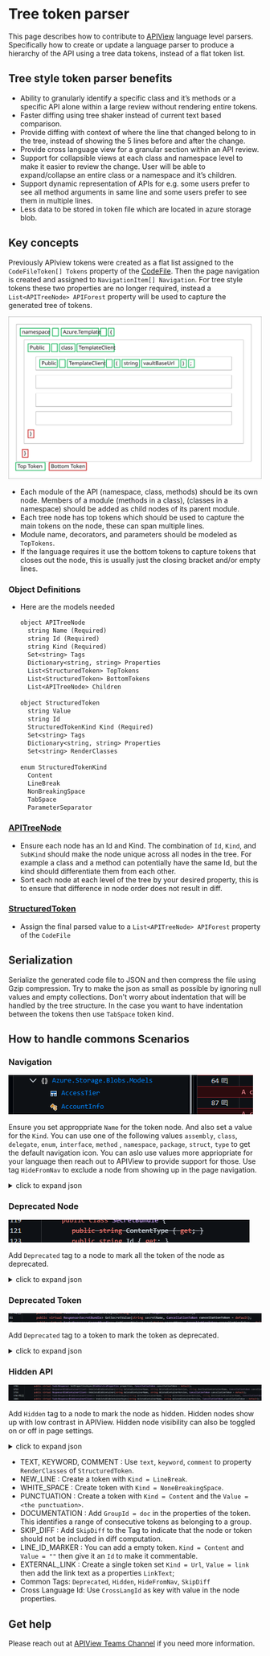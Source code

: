 # Tree token parser

This page describes how to contribute to [APIView](../../../src//dotnet/APIView/APIViewWeb/APIViewWeb.csproj) language level parsers.
Specifically how to create or update a language parser to produce a hierarchy of the API using a tree data tokens, instead of a flat token list.

## Tree style token parser benefits

- Ability to granularly identify a specific class and it’s methods or a specific API alone within a large review without rendering entire tokens.
- Faster diffing using tree shaker instead of current text based comparison.
- Provide diffing with context of where the line that changed belong to in the tree, instead of showing the 5 lines before and after the change.
- Provide cross language view for a granular section within an API review.
- Support for collapsible views at each class and namespace level to make it easier to review the change. User will be able to expand/collapse an entire class or a namespace and it’s children.
- Support dynamic representation of APIs for e.g. some users prefer to see all method arguments in same line and some users prefer to see them in multiple lines.
- Less data to be stored in token file which are located in azure storage blob.

## Key concepts

Previously APIview tokens were created as a flat list assigned to the `CodeFileToken[] Tokens`  property of the [CodeFile](../../../src/dotnet/APIView/APIView/Model/CodeFile.cs). Then the page navigation is created and assigned to `NavigationItem[] Navigation`. For tree style tokens these two properties are no longer required, instead a `List<APITreeNode> APIForest` property will be used to capture the generated tree of tokens.

![APITree](images/APITree.svg)

- Each module of the API (namespace, class, methods) should be its own node. Members of a module (methods in a class), (classes in a namespace) should be added as child nodes of its parent module.
- Each tree node has top tokens which should be used to capture the main tokens on the node, these can span multiple lines.
- Module name, decorators, and parameters should be modeled as `TopTokens`.
- If the language requires it use the bottom tokens to capture tokens that closes out the node, this is usually just the closing bracket and/or empty lines.

### Object Definitions

- Here are the models needed

  ```
  object APITreeNode
    string Name (Required)
    string Id (Required)
    string Kind (Required)
    Set<string> Tags
    Dictionary<string, string> Properties
    List<StructuredToken> TopTokens
    List<StructuredToken> BottomTokens
    List<APITreeNode> Children

  object StructuredToken
    string Value
    string Id
    StructuredTokenKind Kind (Required)
    Set<string> Tags
    Dictionary<string, string> Properties 
    Set<string> RenderClasses 

  enum StructuredTokenKind
    Content
    LineBreak
    NonBreakingSpace
    TabSpace
    ParameterSeparator
  ```

### [APITreeNode](../../../src/dotnet/APIView/APIView/Model/TokenTreeModel.cs)
- Ensure each node has an Id and Kind. The combination of `Id`, `Kind`, and `SubKind` should make the node unique across all nodes in the tree. For example a class and a method can potentially have the same Id, but the kind should differentiate them from each other.
- Sort each node at each level of the tree by your desired property, this is to ensure that difference in node order does not result in diff.

### [StructuredToken](../../../src/dotnet/APIView/APIView/Model/StructuredTokenModel.cs)

- Assign the final parsed value to a `List<APITreeNode> APIForest` property of the `CodeFile`

## Serialization

Serialize the generated code file to JSON and then compress the file using Gzip compression. Try to make the json as small as possible by ignoring null values and empty collections.
Don't worry about indentation that will be handled by the tree structure. In the case you want to have indentation between the tokens then use `TabSpace` token kind.

## How to handle commons Scenarios

### Navigation
![Navigation](images/navigation.png)

Ensure you set approppriate `Name` for the token node. And also set a value for the `Kind`. You can use one of the following values `assembly`, `class`, `delegate`, `enum`, `interface`, `method` , `namespace`, `package`, `struct`, `type` to get the default navigation icon. You can aslo use values more appriopriate for your language then reach out to APIView to provide support for those. Use tag `HideFromNav` to exclude a node from showing up in the page navigation.
<details>
<summary>click to expand json</summary>

  ```json
    {
      "Id": "Azure.Storage.Blobs.Models",
      "Kind": "Namespace",
      "Name": "Azure.Storage.Blobs.Models",
      "Children": [
          {
              "Id": "Azure.Storage.Blobs.Models.AccessTier",
              "Kind": "Type",
              "Name": "AccessTier",
              "TopTokens": [],
              "BottomTokens": [],
              "Children": [
                  {
                      "Id": "Azure.Storage.Blobs.Models.AccessTier.AccessTier(System.String)",
                      "Kind": "Member",
                      "Name": "Azure.Storage.Blobs.Models.AccessTier.AccessTier(string)",
                      "TopTokens": [],
                      "BottomTokens": [],
                      "Properties": {
                          "SubKind": "Method"
                      },
                      "Tags": [
                          "HideFromNav"
                      ]
                  }
              ],
              "Properties": {
                  "SubKind": "struct"
              }
          },
          {
              "Id": "Azure.Storage.Blobs.Models.AccountInfo",
              "Kind": "Type",
              "Name": "AccountInfo"
          }
      ]
    }
  ```
</details>

### Deprecated Node
![Navigation](images/deprecated-node.png)

Add `Deprecated` tag to a node to mark all the token of the node as deprecated.
<details>
<summary>click to expand json</summary>

  ```json
  {
    "Name": "Azure.Template.Models.SecretBundle.ContentType",
    "Id": "Azure.Template.Models.SecretBundle.ContentType",
    "Kind": "Member",
    "Tags": [
        "HideFromNav",
        "Deprecated"
    ],
    "Properties": {
        "SubKind": "Property"
    },
    "TopTokens": [
        {
            "Properties": {
                "GroupId": "doc"
            },
            "RenderClasses": [
                "comment"
            ],
            "Value": "// \u003Csummary\u003E The content type of the secret. \u003C/summary\u003E",
            "Kind": 0
        },
        {
            "Value": "",
            "Kind": 1
        },
        {
            "Value": "",
            "Id": "Azure.Template.Models.SecretBundle.ContentType",
            "Kind": 0
        },
        {
            "RenderClasses": [
                "keyword"
            ],
            "Value": "public",
            "Kind": 0
        },
        {
            "Value": "",
            "Kind": 2
        },
        {
            "RenderClasses": [
                "keyword"
            ],
            "Value": "string",
            "Kind": 0
        },
        {
            "Value": "",
            "Kind": 2
        },
        {
            "RenderClasses": [
                "mname"
            ],
            "Value": "ContentType",
            "Kind": 0
        },
        {
            "Value": "",
            "Kind": 2
        },
        {
            "RenderClasses": [
                "punc"
            ],
            "Value": "{",
            "Kind": 0
        },
        {
            "Value": "",
            "Kind": 2
        },
        {
            "RenderClasses": [
                "keyword"
            ],
            "Value": "get",
            "Kind": 0
        },
        {
            "RenderClasses": [
                "punc"
            ],
            "Value": ";",
            "Kind": 0
        },
        {
            "Value": "",
            "Kind": 2
        },
        {
            "RenderClasses": [
                "punc"
            ],
            "Value": "}",
            "Kind": 0
        },
        {
            "Value": "",
            "Kind": 1
        }
    ]
},
  ```
</details>

### Deprecated Token
![Navigation](images/deprecated-token.png)

Add `Deprecated` tag to a token to mark the token as deprecated.
<details>
<summary>click to expand json</summary>

  ```json
  {
    "Tags": [
        "Deprecated"
    ],
    "RenderClasses": [
        "text"
    ],
    "Value": "cancellationToken",
    "Kind": 0
  }
  ```
</details>

### Hidden API
![Navigation](images/hidden-api.png)

Add `Hidden` tag to a node to mark the node as hidden. Hidden nodes show up with low contrast in APIView. Hidden node visibility can also be toggled on or off in page settings.
<details>
<summary>click to expand json</summary>

  ```json
 {
    "Id": "Azure.Storage.Blobs.BlobServiceClient.UndeleteBlobContainer(System.String, System.String, System.String, System.Threading.CancellationToken)",
    "Kind": "Member",
    "Name": "Azure.Storage.Blobs.BlobServiceClient.UndeleteBlobContainer(string, string, string, System.Threading.CancellationToken)",
    "Properties": {
        "SubKind": "Method"
    },
    "Tags": [
        "HideFromNav",
        "Hidden"
    ],
    "TopTokens": [
        {
            "Id": "Azure.Storage.Blobs.BlobServiceClient.UndeleteBlobContainer(System.String, System.String, System.String, System.Threading.CancellationToken)",
            "Kind": 0,
            "Value": ""
        },
        {
            "Kind": 0,
            "Value": "public",
            "RenderClasses": [
                "keyword"
            ]
        },
        {
            "Kind": 2,
            "Value": ""
        },
        {
            "Kind": 0,
            "Value": "virtual",
            "RenderClasses": [
                "keyword"
            ]
        },
        {
            "Kind": 2,
            "Value": ""
        },
        {
            "Kind": 0,
            "Value": "Response",
            "RenderClasses": [
                "tname"
            ]
        },
        {
            "Kind": 0,
            "Value": "\u003C",
            "RenderClasses": [
                "punc"
            ]
        },
        {
            "Kind": 0,
            "Value": "BlobContainerClient",
            "Properties": {
                "NavigateToId": "Azure.Storage.Blobs.BlobContainerClient"
            },
            "RenderClasses": [
                "tname"
            ]
        },
        {
            "Kind": 0,
            "Value": "\u003E",
            "RenderClasses": [
                "punc"
            ]
        },
        {
            "Kind": 2,
            "Value": ""
        },
        {
            "Kind": 0,
            "Value": "UndeleteBlobContainer",
            "RenderClasses": [
                "mname"
            ]
        },
        {
            "Kind": 0,
            "Value": "(",
            "RenderClasses": [
                "punc"
            ]
        },
        {
            "Kind": 0,
            "Value": "string",
            "RenderClasses": [
                "keyword"
            ]
        },
        {
            "Kind": 2,
            "Value": ""
        },
        {
            "Kind": 0,
            "Value": "deletedContainerName",
            "RenderClasses": [
                "text"
            ]
        },
        {
            "Kind": 0,
            "Value": ",",
            "RenderClasses": [
                "punc"
            ]
        },
        {
            "Kind": 4,
            "Value": ""
        },
        {
            "Kind": 0,
            "Value": "string",
            "RenderClasses": [
                "keyword"
            ]
        },
        {
            "Kind": 2,
            "Value": ""
        },
        {
            "Kind": 0,
            "Value": "deletedContainerVersion",
            "RenderClasses": [
                "text"
            ]
        },
        {
            "Kind": 0,
            "Value": ",",
            "RenderClasses": [
                "punc"
            ]
        },
        {
            "Kind": 4,
            "Value": ""
        },
        {
            "Kind": 0,
            "Value": "string",
            "RenderClasses": [
                "keyword"
            ]
        },
        {
            "Kind": 2,
            "Value": ""
        },
        {
            "Kind": 0,
            "Value": "destinationContainerName",
            "RenderClasses": [
                "text"
            ]
        },
        {
            "Kind": 0,
            "Value": ",",
            "RenderClasses": [
                "punc"
            ]
        },
        {
            "Kind": 4,
            "Value": ""
        },
        {
            "Kind": 0,
            "Value": "CancellationToken",
            "RenderClasses": [
                "tname"
            ]
        },
        {
            "Kind": 2,
            "Value": ""
        },
        {
            "Kind": 0,
            "Value": "cancellationToken",
            "RenderClasses": [
                "text"
            ]
        },
        {
            "Kind": 2,
            "Value": ""
        },
        {
            "Kind": 0,
            "Value": "=",
            "RenderClasses": [
                "punc"
            ]
        },
        {
            "Kind": 2,
            "Value": ""
        },
        {
            "Kind": 0,
            "Value": "default",
            "RenderClasses": [
                "keyword"
            ]
        },
        {
            "Kind": 0,
            "Value": ")",
            "RenderClasses": [
                "punc"
            ]
        },
        {
            "Kind": 0,
            "Value": ";",
            "RenderClasses": [
                "punc"
            ]
        },
        {
            "Kind": 1,
            "Value": ""
        }
    ]
}
  ```
</details>





- TEXT, KEYWORD, COMMENT : Use `text`, `keyword`, `comment` to property `RenderClasses` of `StructuredToken`.
- NEW_LINE : Create a token with `Kind = LineBreak`.
- WHITE_SPACE :  Create token with `Kind = NoneBreakingSpace`.
- PUNCTUATION : Create a token with `Kind = Content` and the `Value = <the punctuation>`.
- DOCUMENTATION : Add `GroupId = doc` in the properties of the token. This identifies a range of consecutive tokens as belonging to a group.
- SKIP_DIFF :  Add `SkipDiff` to the Tag to indicate that the node or token should not be included in diff computation.
- LINE_ID_MARKER : You can add a empty token. `Kind = Content` and `Value = ""` then give it an `Id` to make it commentable.
- EXTERNAL_LINK : Create a single token set `Kind = Url`, `Value = link` then add the link text as a properties `LinkText`;
- Common Tags: `Deprecated`, `Hidden`, `HideFromNav`, `SkipDiff`
- Cross Language Id: Use `CrossLangId` as key with value in the node properties.


## Get help

Please reach out at [APIView Teams Channel](https://teams.microsoft.com/l/channel/19%3A3adeba4aa1164f1c889e148b1b3e3ddd%40thread.skype/APIView?groupId=3e17dcb0-4257-4a30-b843-77f47f1d4121&tenantId=72f988bf-86f1-41af-91ab-2d7cd011db47) if you need more information.
